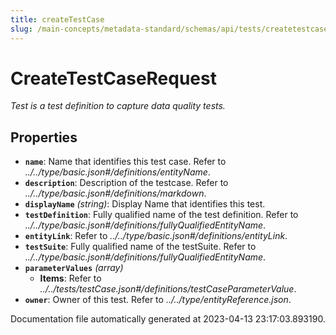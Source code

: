 ```yaml
---
title: createTestCase
slug: /main-concepts/metadata-standard/schemas/api/tests/createtestcase
---
```


# CreateTestCaseRequest

*Test is a test definition to capture data quality tests.*

## Properties

- **`name`**: Name that identifies this test case. Refer to *../../type/basic.json#/definitions/entityName*.
- **`description`**: Description of the testcase. Refer to *../../type/basic.json#/definitions/markdown*.
- **`displayName`** *(string)*: Display Name that identifies this test.
- **`testDefinition`**: Fully qualified name of the test definition. Refer to *../../type/basic.json#/definitions/fullyQualifiedEntityName*.
- **`entityLink`**: Refer to *../../type/basic.json#/definitions/entityLink*.
- **`testSuite`**: Fully qualified name of the testSuite. Refer to *../../type/basic.json#/definitions/fullyQualifiedEntityName*.
- **`parameterValues`** *(array)*
  - **Items**: Refer to *../../tests/testCase.json#/definitions/testCaseParameterValue*.
- **`owner`**: Owner of this test. Refer to *../../type/entityReference.json*.


Documentation file automatically generated at 2023-04-13 23:17:03.893190.
